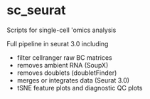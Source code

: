 # sc_seurat
Scripts for single-cell 'omics analysis

Full pipeline in seurat 3.0 including

* filter cellranger raw BC matrices
* removes ambient RNA (SoupX)
* removes doublets (doubletFinder)
* merges or integrates data (Seurat 3.0)
* tSNE feature plots and diagnostic QC plots
